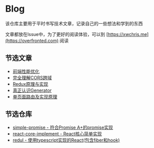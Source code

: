 # Blog
该仓库主要用于平时书写技术文章，记录自己的一些想法和学到的东西

文章都放在Issue中，为了更好的阅读体验，可以到 [https://xwchris.me](https://overfronted.com) 阅读

## 节选文章
- [前端性能优化](https://github.com/xwchris/blog/issues/72)
- [完全理解CORS跨域](https://github.com/xwchris/blog/issues/30)
- [Redux原理与实现](https://github.com/xwchris/blog/issues/67)
- [真正认识Generator](https://github.com/xwchris/blog/issues/85)
- [单页面路由及实现原理](https://github.com/xwchris/blog/issues/52)

## 节选仓库
- [simple-promise - 符合Promise A+的promise实现](https://github.com/xwchris/simple-promise)
- [react-core-implement - React核心简单实现](https://github.com/xwchris/react-core-implement)
- [redul - 使用typescript实现的React(包含fiber和hook)](https://github.com/xwchris/redul)

